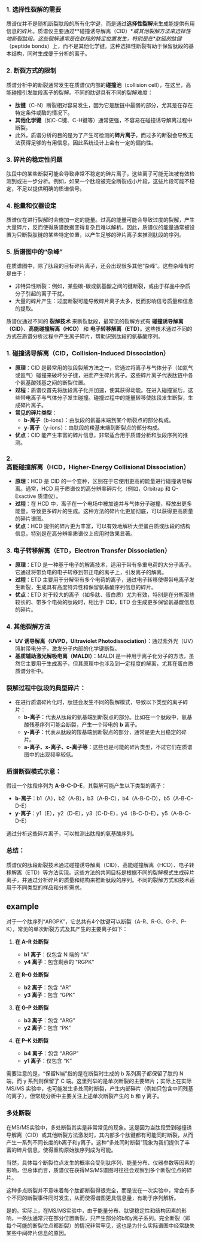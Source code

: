 ### 1. **选择性裂解的需要**

质谱仪并不是随机断裂肽段的所有化学键，而是通过**选择性裂解**来生成能提供有用信息的碎片。质谱仪主要通过**碰撞诱导解离（CID）\**或其他裂解方法来选择性地断裂肽段。这些裂解通常是在肽段的特定位置发生，特别是在\**肽链的肽键**（peptide bonds）上，而不是其他化学键。这种选择性断裂有助于保留肽段的基本结构，同时生成便于分析的离子。

### 2. **断裂方式的限制**

质谱分析中的断裂通常发生在质谱仪内部的**碰撞池**（collision cell），在这里，高能碰撞引发肽段离子的裂解。不同的肽键具有不同的裂解难度：

- **肽键**（C-N）断裂相对容易发生，因为它是肽链中最弱的部分，尤其是在存在特定条件或酶的情况下。
- **其他化学键**（如C-C键、C-H键等）通常更强，不容易在碰撞诱导解离过程中断裂。
- 此外，质谱分析的目的是为了产生可检测的**碎片离子**，而过多的断裂会导致无法获得足够的有用信息，因此系统设计上会有一定的偏向性。

### 3. **碎片的稳定性问题**

肽段中的某些断裂可能会导致非常不稳定的碎片离子，这些离子可能无法被有效检测到或进一步分析。例如，如果一个肽段被完全断裂成小片段，这些片段可能不稳定，不足以提供明确的质谱信号。

### 4. **能量和仪器设定**

质谱仪在进行裂解时会施加一定的能量。过高的能量可能会导致过度的裂解，产生大量碎片，反而使得质谱数据变得复杂且难以解析。因此，质谱仪的能量通常被设置为只断裂肽链的某些特定位置，以产生足够的碎片离子来推测肽段的序列。

### 5. **质谱图中的“杂峰”**

在质谱图中，除了肽段的目标碎片离子，还会出现很多其他“杂峰”。这些杂峰有时是由于：

- 非特异性断裂：例如，某些碳-碳或氨基酸之间的键断裂，或由于样品中杂质分子引起的离子干扰。
- 大量的碎片产生：过度断裂可能导致碎片离子太多，反而影响信号质量和信息的提取。





质谱仪通过不同的 **裂解技术** 来断裂肽段，最常见的裂解方式有 **碰撞诱导解离（CID）**、**高能碰撞解离（HCD）** 和 **电子转移解离（ETD）**。这些技术通过不同的方式在质谱分析过程中产生离子碎片，帮助识别肽段的氨基酸序列。

### 1. **碰撞诱导解离（CID，Collision-Induced Dissociation）**

- **原理**：CID 是最常用的肽段裂解方法之一，它通过将离子与气体分子（如氮气或氩气）碰撞来破坏分子键，进而产生碎片离子。这些碎片离子代表肽链中各个氨基酸残基之间的断裂位置。
- **过程**：质谱仪首先将肽段离子化并加速，使其获得动能。在进入碰撞室后，这些带电离子与气体分子发生碰撞。碰撞过程中的能量转移使肽段发生断裂，生成碎片离子。
- **常见的碎片类型**：
  - **b-离子**（b-ions）：由肽段的氨基末端到某个断裂点的部分构成。
  - **y-离子**（y-ions）：由肽段的羧基末端到断裂点的部分构成。
- **优点**：CID 能产生丰富的碎片信息，非常适合用于质谱分析和肽段序列的推测。

### 2. **高能碰撞解离（HCD，Higher-Energy Collisional Dissociation）**

- **原理**：HCD 是 CID 的一个变种，区别在于它使用更高的能量进行碰撞诱导解离。通常，HCD 用于质谱仪的高分辨率碎片化（例如，Orbitrap 和 Q-Exactive 质谱仪）。
- **过程**：在 HCD 中，离子在一个电场中被加速并与气体分子碰撞，释放出更多能量，导致更多碎片的生成。这种方法的碎片化更加彻底，可以获得更高质量的碎片谱图。
- **优点**：HCD 提供的碎片更为丰富，可以有效地解析大型蛋白质或肽段的结构信息，特别是在高分辨率质谱仪上应用时效果显著。

### 3. **电子转移解离（ETD，Electron Transfer Dissociation）**

- **原理**：ETD 是一种基于电子的解离技术，适用于带有多重电荷的大分子离子。它通过将带负电的电子转移到带正电的离子上，引发离子的解离。
- **过程**：ETD 主要用于分解带有多个电荷的离子，通过电子转移使得带电离子发生断裂，生成具有高度特异性和保留氨基酸序列信息的碎片。
- **优点**：ETD 对于较大的离子（如多肽、蛋白质）尤为有效，特别是在分析那些较长的、带多个电荷的肽段时，相比于 CID，ETD 会生成更多保留氨基酸信息的碎片。

### 4. **其他裂解方法**

- **UV 诱导解离（UVPD，Ultraviolet Photodissociation）**：通过紫外光（UV）照射带电分子，激发分子内部的化学键断裂。
- **基质辅助激光解吸电离（MALDI）**：MALDI 是一种用于离子化分子的方法，虽然它主要用于生成离子，但其原理中也涉及到一定程度的解离，尤其在蛋白质质谱分析中。

### 裂解过程中肽段的典型碎片：

- 在进行质谱碎片化时，肽链会发生不同的裂解模式，导致以下类型的离子碎片：
  - **b-离子**：代表从肽段的氨基端到断裂点的部分。比如在一个肽段中，氨基酸残基序列可能会断裂，产生一个带电的 **b** 离子。
  - **y-离子**：代表从肽段的羧基端到断裂点的部分，通常是更大且稳定的碎片。
  - **a-离子、x-离子、c-离子等**：这些也是可能的碎片类型，不过它们在质谱图中的出现频率较低。

### 质谱断裂模式示意：

假设一个肽段序列为 **A-B-C-D-E**，其裂解可能产生以下类型的离子：

- **b-离子**：b1（A），b2（A-B），b3（A-B-C），b4（A-B-C-D），b5（A-B-C-D-E）
- **y-离子**：y1（E），y2（D-E），y3（C-D-E），y4（B-C-D-E），y5（A-B-C-D-E）

通过分析这些碎片离子，可以推测出肽段的氨基酸序列。

### 总结：

质谱仪的肽段断裂技术通过碰撞诱导解离（CID）、高能碰撞解离（HCD）、电子转移解离（ETD）等方法实现。这些方法的共同目标是根据不同的裂解模式生成碎片离子，并通过分析碎片的质量和结构来推断肽段的序列。不同的裂解方式和技术适用于不同类型的样品和分析需求。

## example

对于一个肽序列“ARGPK”，它总共有4个肽键可以断裂（A-R、R-G、G-P、P-K），常见的单次断裂方式及其产生的主要离子如下：

1. **在 A–R 处断裂**  
   - **b1 离子**：仅包含 N 端的 “A”  
   - **y4 离子**：包含剩余的 “RGPK”

2. **在 R–G 处断裂**  
   - **b2 离子**：包含 “AR”  
   - **y3 离子**：包含 “GPK”

3. **在 G–P 处断裂**  
   - **b3 离子**：包含 “ARG”  
   - **y2 离子**：包含 “PK”

4. **在 P–K 处断裂**  
   - **b4 离子**：包含 “ARGP”  
   - **y1 离子**：仅包含 “K”

需要注意的是，“保留N端”指的是在断裂时生成的 b 系列离子都保留了肽的 N 端，而 y 系列则保留了 C 端。这里列举的是单次断裂的主要碎片；实际上在实际 MS/MS 实验中，也可能发生多处同时断裂，产生内部碎片（例如只包含中间残基的离子），但常规分析中主要关注上述单次断裂产生的 b 和 y 离子。

### 多处断裂
在MS/MS实验中，多处断裂其实是非常常见的现象。这是因为当肽段受到碰撞诱导解离（CID）或其他断裂方法激发时，其内部多个肽键都有可能同时断裂，从而产生一系列不同长度的b离子和y离子。这种“多处同时断裂”现象为我们提供了丰富的碎片信息，使得重构原始肽序列成为可能。  

当然，具体每个断裂位点发生的概率会受到肽序列、能量分布、仪器参数等因素的影响，但总体而言，质谱仪在获得MS/MS谱图时往往会观察到多个断裂位点的碎片。  

这种多点断裂并不意味着每个肽都断裂得很完全，而是说在一次实验中，常会有多个不同的断裂事件同时发生，从而使得谱图更具信息量，有助于序列解析。

是的。实际上，在MS/MS实验中，由于能量分布、肽键稳定性和结构因素的影响，一条肽通常只在部分位置断裂，只产生部分的b和y离子系列。完全断裂（即每个可能的断裂位点都断裂）的情况非常罕见，这也是为什么实际谱图中经常缺失某些中间碎片信息的原因。